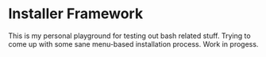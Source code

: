 # Installer Framework

This is my personal playground for testing out bash related stuff. Trying to come up with some sane menu-based installation process. Work in progess.
